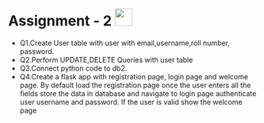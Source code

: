 # Assignment - 2 <img src="https://media2.giphy.com/media/2Zsyf93bPW8e0a2zhX/giphy.gif?cid=ecf05e47ie8pa745kabrukj8cjf0rl784s3nav1wzteon6vx&rid=giphy.gif&ct=s" width=35px>

- Q1.Create User table with user with email,username,roll number, password.
- Q2.Perform UPDATE,DELETE Queries with user table
- Q3.Connect python code to db2.
- Q4.Create a flask app with registration page, login page and welcome page. By default load the registration page once the user enters all the fields store the data in database and navigate to login page authenticate user username and password. If the user is valid show the welcome page
